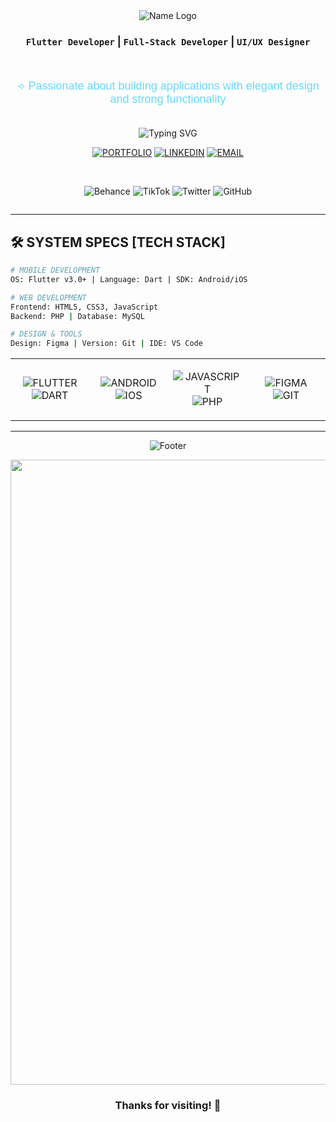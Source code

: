 <div align="center">
  
<img src="https://readme-typing-svg.herokuapp.com?font=Great+Vibes&size=30&duration=1&pause=999999&color=68d8fb&center=true&vCenter=true&width=600&lines=✧+Marwa+Alharbi+✧" alt="Name Logo" />

### `Flutter Developer` | `Full-Stack Developer` | `UI/UX Designer`

<br/>

<p align="center" style="font-family: 'Poppins', sans-serif; font-size: 18px; color: #68d8fb; font-weight: 500;">
⟢ Passionate about building applications with elegant design and strong functionality
</p>

<br/>

<img src="https://readme-typing-svg.herokuapp.com?font=JetBrains+Mono&weight=600&size=26&duration=4000&pause=1000&color=68d8fb&center=true&vCenter=true&width=600&lines=%24+echo+%22Crafting+Digital+Experiences%22;%24+echo+%22Building+Secure+Solutions%22;%24+echo+%22Designing+With+Purpose%22" alt="Typing SVG" />

<br/>

<div align="center">

[![PORTFOLIO](https://img.shields.io/badge/🌐_PORTFOLIO-000000?style=for-the-badge&logo=terminal&logoColor=68d8fb)](https://marwa-alharbi.netlify.app/)
[![LINKEDIN](https://img.shields.io/badge/💼_LINKEDIN-000000?style=for-the-badge&logo=linkedin&logoColor=68d8fb)](https://www.linkedin.com/in/marwa-alharbi-559786295/)
[![EMAIL](https://img.shields.io/badge/📧_CONTACT-000000?style=for-the-badge&logo=gmail&logoColor=68d8fb)](mailto:Marwa.alhrby7@gmail.com)

</div>

<br/>

<div style="display:flex; justify-content:center; gap:15px; flex-wrap:wrap;">

![Behance](https://img.shields.io/badge/BEHANCE-000000?style=flat-square&logo=behance&logoColor=68d8fb)
![TikTok](https://img.shields.io/badge/TIKTOK-000000?style=flat-square&logo=tiktok&logoColor=68d8fb)
![Twitter](https://img.shields.io/badge/TWITTER-000000?style=flat-square&logo=twitter&logoColor=68d8fb)
![GitHub](https://img.shields.io/badge/GITHUB-000000?style=flat-square&logo=github&logoColor=68d8fb)

</div>

</div>

---

## 🛠️ SYSTEM SPECS [TECH STACK]

```bash
# MOBILE DEVELOPMENT
OS: Flutter v3.0+ | Language: Dart | SDK: Android/iOS

# WEB DEVELOPMENT  
Frontend: HTML5, CSS3, JavaScript
Backend: PHP | Database: MySQL

# DESIGN & TOOLS
Design: Figma | Version: Git | IDE: VS Code
```

<div align="center">
<table>
<tr>
<td align="center" width="25%">

![FLUTTER](https://img.shields.io/badge/FLUTTER-000000?style=for-the-badge&logo=flutter&logoColor=68d8fb)
![DART](https://img.shields.io/badge/DART-000000?style=for-the-badge&logo=dart&logoColor=68d8fb)

</td>
<td align="center" width="25%">

![ANDROID](https://img.shields.io/badge/ANDROID-000000?style=for-the-badge&logo=android&logoColor=68d8fb)
![IOS](https://img.shields.io/badge/IOS-000000?style=for-the-badge&logo=apple&logoColor=68d8fb)

</td>
<td align="center" width="25%">

![JAVASCRIPT](https://img.shields.io/badge/JAVASCRIPT-000000?style=for-the-badge&logo=javascript&logoColor=68d8fb)
![PHP](https://img.shields.io/badge/PHP-000000?style=for-the-badge&logo=php&logoColor=68d8fb)

</td>
<td align="center" width="25%">

![FIGMA](https://img.shields.io/badge/FIGMA-000000?style=for-the-badge&logo=figma&logoColor=68d8fb)
![GIT](https://img.shields.io/badge/GIT-000000?style=for-the-badge&logo=git&logoColor=68d8fb)

</td>
</tr>
</table>
</div>

---

<div align="center">

![Footer](https://user-images.githubusercontent.com/74038190/212284115-f47cd8ff-2f1a-4d02-8b1a-8b7c8c4b7b14.gif)

</div>

<div align="center">

<img src="https://user-images.githubusercontent.com/74038190/212284158-e840e285-664b-44d7-b79b-e264b5e54825.gif" width="1000">

###  Thanks for visiting! 🩵

</div>
